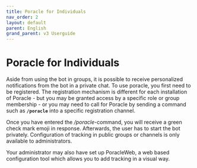 ```yaml
---
title: Poracle for Individuals
nav_order: 2
layout: default
parent: English
grand_parent: v3 Userguide
---
```


# Poracle for Individuals
Aside from using the bot in groups, it is possible to receive personalized notifications from the bot in a private chat. 
To use poracle, you first need to be registered.  The registration mechanism is different for each installation of
Poracle - but you may be granted access by a specific role or group membership - or you may need to call for 
Poracle by sending a command such as **`/poracle`** into a specific registration channel.

Once you have entered the */poracle*-command, you will receive a green check mark emoji in response. Afterwards, the user 
has to start the bot privately. Configuration of tracking in public groups or channels is only available to
administrators.

Your administrator may also have set up PoracleWeb, a web based configuration tool which allows you to add tracking
in a visual way.


